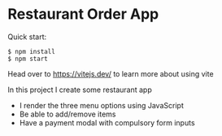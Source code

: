 # Restaurant Order App

Quick start:

```
$ npm install
$ npm start
````

Head over to https://vitejs.dev/ to learn more about using vite

In this project I create some restaurant app

* I render the three menu options using JavaScript
* Be able to add/remove items
* Have a payment modal with compulsory form inputs
